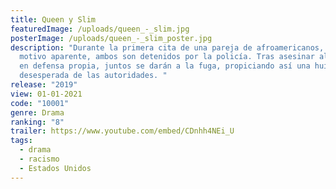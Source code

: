 ```yaml
---
title: Queen y Slim
featuredImage: /uploads/queen_-_slim.jpg
posterImage: /uploads/queen_-_slim_poster.jpg
description: "Durante la primera cita de una pareja de afroamericanos, sin
  motivo aparente, ambos son detenidos por la policía. Tras asesinar al agente
  en defensa propia, juntos se darán a la fuga, propiciando así una huida
  desesperada de las autoridades. "
release: "2019"
view: 01-01-2021
code: "10001"
genre: Drama
ranking: "8"
trailer: https://www.youtube.com/embed/CDnhh4NEi_U
tags:
  - drama
  - racismo
  - Estados Unidos
---
```

